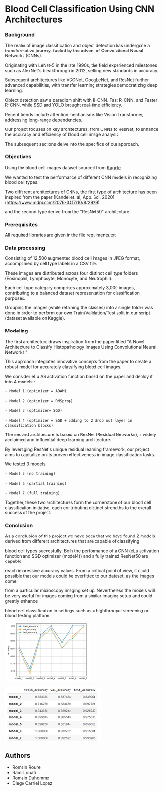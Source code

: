 # Blood Cell Classification Using CNN Architectures

### Background

The realm of image classification and object detection has undergone a transformative journey, fueled by the advent of Convolutional Neural Networks (CNNs). 

Originating with LeNet-5 in the late 1990s, the field experienced milestones such as AlexNet's breakthrough in 2012, setting new standards in accuracy. 

Subsequent architectures like VGGNet, GoogLeNet, and ResNet further advanced capabilities, with transfer learning strategies democratizing deep learning.

Object detection saw a paradigm shift with R-CNN, Fast R-CNN, and Faster R-CNN, while SSD and YOLO brought real-time efficiency.

Recent trends include attention mechanisms like Vision Transformer, addressing long-range dependencies. 

Our project focuses on key architectures, from CNNs to ResNet, to enhance the accuracy and efficiency of blood cell image analysis. 

The subsequent sections delve into the specifics of our approach.



### Objectives

Using the blood cell images dataset sourced from [Kaggle](https://www.kaggle.com/datasets/romainroure/blood-cells-4-classes-dataset)

We wanted to test the performance of different CNN models in recognizing blood cell types. 

Two different architectures of CNNs, the first type of architecture has been inspired from the paper [Kandel et. al, App. Sci. 2020] (https://www.mdpi.com/2076-3417/10/8/2929),

and the second type derive from the "ResNet50" architecture.


### Prerequisites

All required libraries are given in the file requiments.txt

### Data processing

Consisting of 12,500 augmented blood cell images in JPEG format, accompanied by cell type labels in a CSV file. 

These images are distributed across four distinct cell type folders (Eosinophil, Lymphocyte, Monocyte, and Neutrophil). 

Each cell type category comprises approximately 3,000 images, contributing to a balanced dataset representation for classification purposes.

Grouping the images (while retaining the classes) into a single folder was done in order to perform our own Train/Validation/Test split in our script (dataset available on Kaggle).


### Modeling

The first architecture draws inspiration from the paper titled "A Novel Architecture to Classify Histopathology Images Using Convolutional Neural Networks." 

This approach integrates innovative concepts from the paper to create a robust model for accurately classifying blood cell images.

We consider eLu AS activation function based on the paper and deploy it into 4 models : 

	- Model 1 (optimizer = ADAM)

	- Model 2 (optimizer = RMSprop) 

	- Model 3 (optimizer= SGD)  

	- Model 4 (optimizer = SGD + adding to 2 drop out layer in classification blocks)

The second architecture is based on ResNet (Residual Networks), a widely acclaimed and influential deep learning architecture. 

By leveraging ResNet's unique residual learning framework, our project aims to capitalize on its proven effectiveness in image classification tasks.

We tested 3 models : 

	- Model 5 (no training)

	- Model 6 (partial training)

	- Model 7 (full training).

Together, these two architectures form the cornerstone of our blood cell classification initiative, each contributing distinct strengths to the overall success of the project.


### Conclusion

As a conclusion of this project we have seen that we have found 2 models derived from different architectures that are capable of classifying

blood cell types succesfully. Both the performance of a CNN (eLu activation function and SGD optimizer (model4)) and a fully trained ResNet50 are capable

reach impressive accuracy values. From a critical point of view, it could possible that our models could be overfitted to our dataset, as the images come

from a particular microscopy imaging set up. Nevertheless the models will be very useful for images coming from a similar imaging setup and could greatly enhance 

blood cell classification in settings such as a highthrouput screening or blood testing platform.


![Alt text](https://github.com/Rami-Louati/Blood-cell-classification-with-TensorFlow/blob/main/Models_Evaluation/Image1.png)

![Alt text](https://github.com/Rami-Louati/Blood-cell-classification-with-TensorFlow/blob/main/Models_Evaluation/Image2.png)
## Authors

- Romain Roure
- Rami Louati
- Romain Duhomme
- Diego Carriel Lopez

